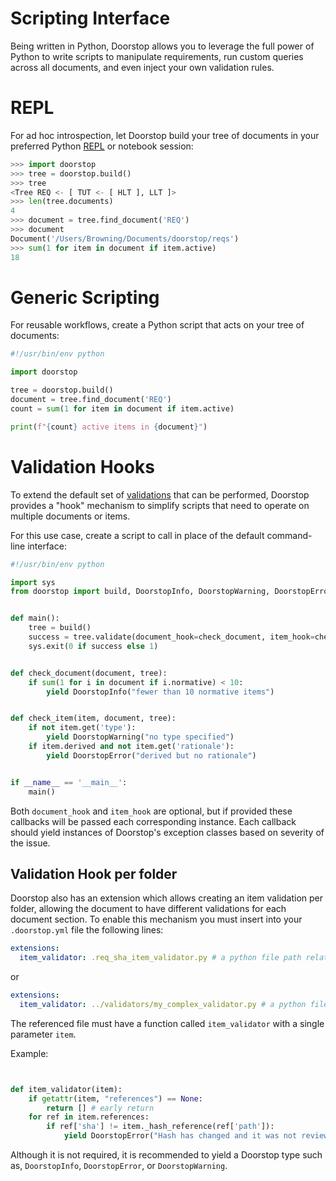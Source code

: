 <h1>Scripting Interface</h1>

Being written in Python, Doorstop allows you to leverage the full power of Python to write scripts to manipulate requirements, run custom queries across all documents, and even inject your own validation rules.

# REPL

For ad hoc introspection, let Doorstop build your tree of documents in your preferred Python [REPL](https://en.wikipedia.org/wiki/Read%E2%80%93eval%E2%80%93print_loop) or notebook session:

```python
>>> import doorstop
>>> tree = doorstop.build()
>>> tree
<Tree REQ <- [ TUT <- [ HLT ], LLT ]>
>>> len(tree.documents)
4
>>> document = tree.find_document('REQ')
>>> document
Document('/Users/Browning/Documents/doorstop/reqs')
>>> sum(1 for item in document if item.active)
18
```

# Generic Scripting

For reusable workflows, create a Python script that acts on your tree of documents:

```python
#!/usr/bin/env python

import doorstop

tree = doorstop.build()
document = tree.find_document('REQ')
count = sum(1 for item in document if item.active)

print(f"{count} active items in {document}")
```

# Validation Hooks

To extend the default set of [validations](../cli/validation.md) that can be performed, Doorstop provides a "hook" mechanism to simplify scripts that need to operate on multiple documents or items.

For this use case, create a script to call in place of the default command-line interface:

```python
#!/usr/bin/env python

import sys
from doorstop import build, DoorstopInfo, DoorstopWarning, DoorstopError


def main():
    tree = build()
    success = tree.validate(document_hook=check_document, item_hook=check_item)
    sys.exit(0 if success else 1)


def check_document(document, tree):
    if sum(1 for i in document if i.normative) < 10:
        yield DoorstopInfo("fewer than 10 normative items")


def check_item(item, document, tree):
    if not item.get('type'):
        yield DoorstopWarning("no type specified")
    if item.derived and not item.get('rationale'):
        yield DoorstopError("derived but no rationale")


if __name__ == '__main__':
    main()
```

Both `document_hook` and `item_hook` are optional, but if provided these callbacks will be passed each corresponding instance. Each callback should yield instances of Doorstop's exception classes based on severity of the issue.

## Validation Hook per folder

Doorstop also has an extension which allows creating an item validation per folder, allowing the document to have different validations for each document section.
To enable this mechanism you must insert into your `.doorstop.yml` file the following lines:

```yaml
extensions:
  item_validator: .req_sha_item_validator.py # a python file path relative to .doorstop.yml
```

or

```yaml
extensions:
  item_validator: ../validators/my_complex_validator.py # a python file path relative to .doorstop.yml
```

The referenced file must have a function called `item_validator` with a single parameter `item`.

Example:

```python


def item_validator(item):
    if getattr(item, "references") == None:
        return [] # early return
    for ref in item.references:
        if ref['sha'] != item._hash_reference(ref['path']):
            yield DoorstopError("Hash has changed and it was not reviewed properly")

```

Although it is not required, it is recommended to yield a Doorstop type such as,
`DoorstopInfo`, `DoorstopError`, or `DoorstopWarning`.
